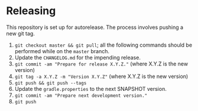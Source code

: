 Releasing
========

This repository is set up for autorelease. The process involves pushing a new git tag.

 1. `git checkout master && git pull`; all the following commands should be performed while on the `master` branch.
 1. Update the `CHANGELOG.md` for the impending release.
 1. `git commit -am "Prepare for release X.Y.Z."` (where X.Y.Z is the new version)
 1. `git tag -a X.Y.Z -m "Version X.Y.Z"` (where X.Y.Z is the new version)
 1. `git push && git push --tags`
 1. Update the `gradle.properties` to the next SNAPSHOT version.
 1. `git commit -am "Prepare next development version."`
 1. `git push`
